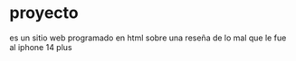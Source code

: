 # proyecto
es un sitio web programado en html sobre una reseña de lo mal que le fue al iphone 14 plus
